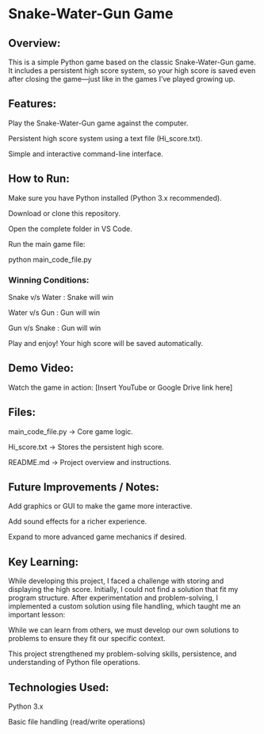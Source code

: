 # Snake-Water-Gun Game

## Overview:
This is a simple Python game based on the classic Snake-Water-Gun game. It includes a persistent high score system, so your high score is saved even after closing the game—just like in the games I’ve played growing up.

## Features:

Play the Snake-Water-Gun game against the computer.

Persistent high score system using a text file (Hi_score.txt).

Simple and interactive command-line interface.

## How to Run:

Make sure you have Python installed (Python 3.x recommended).

Download or clone this repository.

Open the complete folder in VS Code.

Run the main game file:

python main_code_file.py

### Winning Conditions:

Snake v/s Water : Snake will win

Water v/s Gun : Gun will win

Gun v/s Snake : Gun will win

Play and enjoy! Your high score will be saved automatically.

## Demo Video:
Watch the game in action: [Insert YouTube or Google Drive link here]

## Files:

main_code_file.py → Core game logic.

Hi_score.txt → Stores the persistent high score.

README.md → Project overview and instructions.

## Future Improvements / Notes:

Add graphics or GUI to make the game more interactive.

Add sound effects for a richer experience.

Expand to more advanced game mechanics if desired.

## Key Learning:
While developing this project, I faced a challenge with storing and displaying the high score. Initially, I could not find a solution that fit my program structure. After experimentation and problem-solving, I implemented a custom solution using file handling, which taught me an important lesson:

While we can learn from others, we must develop our own solutions to problems to ensure they fit our specific context.

This project strengthened my problem-solving skills, persistence, and understanding of Python file operations.

## Technologies Used:
Python 3.x

Basic file handling (read/write operations)



